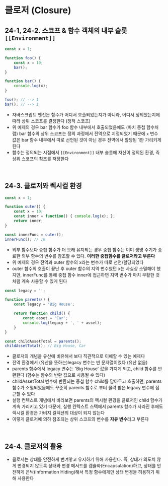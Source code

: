# 클로저 (Closure)
## 24-1, 24-2. 스코프 & 함수 객체의 내부 슬롯 `[[Environment]]`
```javascript 
const x = 1;

function foo() {
    const x = 10;
    bar();
}

function bar() {
    console.log(x);
}

foo(); // --> 1 
bar(); // --> 1
```
- 자바스크립트 엔진은 함수가 어디서 호출되었는지가 아니라, 어디서 정의했는지에 따라 상위 스코프를 결정한다 (정적 스코프)
- 위 예제의 경우 bar 함수가 foo 함수 내부에서 호출되었음에도 (마치 중첩 함수처럼) bar 함수의 상위 스코프는 정의 과정에서 전역으로 지정되었기 때문에 `x` 변수 값은 bar 함수 내부에서 따로 선언된 것이 아닌 경우 전역에서 할당된 1만 가리키게 된다 
- 함수는 정의되는 시점에서 `[[Environment]]` 내부 슬롯에 자신이 정의된 환경, 즉 상위 스코프의 참조를 저장한다 

<br>

## 24-3. 클로저와 렉시컬 환경 
```javascript 
const x = 1;

function outer() {
    const x = 10;
    const inner = function() { console.log(x); }; 
    return inner; 
}

const innerFunc = outer();
innerFunc(); // 10
```
- 외부 함수보다 중첩 함수가 더 오래 유지되는 경우 중첩 함수는 이미 생명 주기가 종료한 외부 함수의 변수를 참조할 수 있다. **이러한 중첩함수를 클로저라고 부른다**
- 위 예제의 경우 전역과 outer 함수의 x라는 변수가 따로 선언/할당되었다 
- outer 함수의 호출이 끝난 후 outer 함수의 지역 변수였던 x는 사실상 소멸해야 했지만, innerFunc를 통해 중첩 함수 inner에 접근하면 지역 변수가 마치 부활한 것처럼 계속 사용할 수 있게 된다 

```javascript 
const legacy = ''; 

function parents() {
    const legacy = 'Big House';

    return function child() {
        const asset = 'Car';
        console.log(legacy + ', ' + asset);
    }
}

const childAssetTotal = parents();
childAssetTotal(); // Big House, Car
```
- 클로저의 개념을 유산에 비유해서 보다 직관적으로 이해할 수 있는 예제다 
- 전역 환경에서 (유산을 뜻하는)legacy 변수는 빈 문자열이었다 (유산 없음)
- parents 함수에서 legacy 변수는 'Big House' 값을 가지게 되고, child 함수를 반환한다 (함수는 함수의 반환 값으로 사용될 수 있다)
- childAssetTotal 변수에 반환되는 중첩 함수 child를 담아두고 호출하면, parents 함수가 소멸되었음에도 꾸준히 parents 함수로 부터 물려 받은 legacy 변수에 접근할 수 있다 
- 실행 컨텍스트 개념에서 바라보면 parents의 렉시컬 환경을 클로저인 child 함수가 계속 가리키고 있기 때문에, 실행 컨텍스트 스택에서 parents 함수가 사라진 후에도 렉시컬 환경은 가비지 컬렉션의 대상이 되지 않는다 
- 이렇게 클로저에 의하 참조되는 상위 스코프의 변수를 **자유 변수**라고 부른다 

<br>

## 24-4. 클로저의 활용 
- 클로저는 상태를 안전하게 변겨앟고 유지하기 위해 사용한다. 즉, 상태가 의도치 않게 변경되지 않도록 상태와 변경 메서드를 캡슐화(Encapsulation)하고, 상태를 안전하게 은닉(Information Hiding)해서 특정 함수에게만 상태 변경을 허용하기 위해 사용한다 
